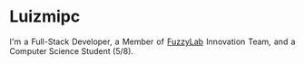 # Luizmipc
<p style="text-align: justify;">
I'm a Full-Stack Developer, a Member of <a href="https://fuzzylab.tech/">FuzzyLab</a> Innovation Team, and a Computer Science Student (5/8).
</p>